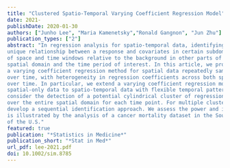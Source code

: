 ```yaml
---
title: "Clustered Spatio-Temporal Varying Coefficient Regression Model"
date: 2021-
publishDate: 2020-01-30
authors: ["Junho Lee", "Maria Kamenetsky","Ronald Gangnon", "Jun Zhu"]
publication_types: ["2"]
abstract: "In regression analysis for spatio-temporal data, identifying clusters of spatial units over time in a regression coefficient could provide insight into the
unique relationship between a response and covariates in certain subdomains
of space and time windows relative to the background in other parts of the
spatial domain and the time period of interest. In this article, we propose
a varying coefficient regression method for spatial data repeatedly sampled
over time, with heterogeneity in regression coefficients across both space and
over time. In particular, we extend a varying coefficient regression model for
spatial-only data to spatio-temporal data with flexible temporal patterns. We
consider the detection of a potential cylindrical cluster of regression coefficients based on testing whether the regression coefficient is the same or not
over the entire spatial domain for each time point. For multiple clusters, we
develop a sequential identification approach. We assess the power and identification of known clusters via a simulation study. Our proposed methodology
is illustrated by the analysis of a cancer mortality dataset in the Southeast
of the U.S."
featured: true
publication: "*Statistics in Medicine*"
publication_short: "*Stat in Med*"
url_pdf: lee-2021.pdf
doi: 10.1002/sim.8785
---
```


